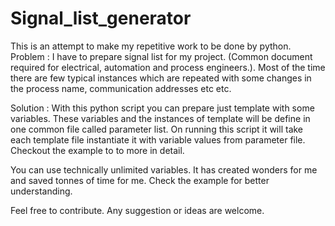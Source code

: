 # Signal_list_generator

This is an attempt to make my repetitive work to be done by python.
Problem : I have to prepare signal list for my project. (Common document required for electrical, automation and process engineers.). Most of the time there are few typical instances which are repeated with some changes in the process name, communication addresses etc etc. 

Solution : With this python script you can prepare just template with some variables. These variables and the instances of template will be define in one common file called parameter list. On running this script it will take each template file instantiate it with variable values from parameter file.  Checkout the example to to more in detail. 

You can use technically unlimited variables. It has created wonders for me and saved tonnes of time for me. Check the example for better understanding.

Feel free to contribute. Any suggestion or ideas are welcome.
